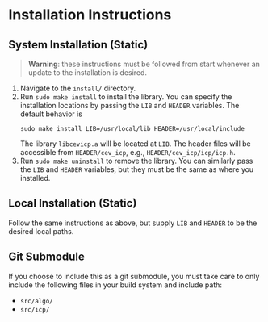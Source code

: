 # Installation Instructions

## System Installation (Static)

> **Warning**: these instructions must be followed from start whenever an update to the installation is desired.

1. Navigate to the `install/` directory.
2. Run `sudo make install` to install the library.
    You can specify the installation locations by passing the `LIB` and `HEADER` variables.
    The default behavior is
    ```
    sudo make install LIB=/usr/local/lib HEADER=/usr/local/include
    ```
    The library `libcevicp.a` will be located at `LIB`.
    The header files will be accessible from `HEADER/cev_icp`, e.g., `HEADER/cev_icp/icp/icp.h`.
3.  Run `sudo make uninstall` to remove the library.
    You can similarly pass the `LIB` and `HEADER` variables, but they must be the same as where you installed.

## Local Installation (Static)

Follow the same instructions as above, but supply `LIB` and `HEADER` to be the desired local paths.

## Git Submodule

If you choose to include this as a git submodule, you must take care to only include the following files in your build system and include path:

- `src/algo/`
- `src/icp/`
